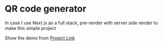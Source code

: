 # QR code generator

In case I use Next js as a full stack, pre-render with server side render to make this simple project

Show the demo from [Project Link](https://qrcode-generation.vercel.app)
